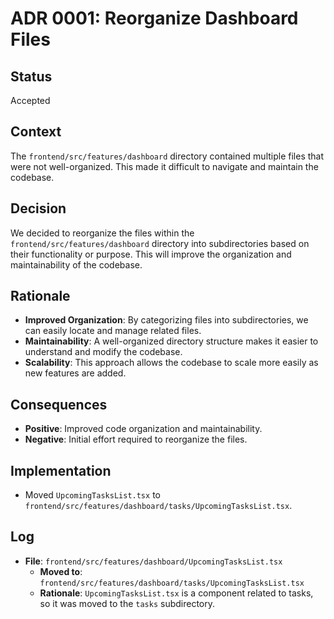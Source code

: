 # ADR 0001: Reorganize Dashboard Files

## Status

Accepted

## Context

The `frontend/src/features/dashboard` directory contained multiple files that were not well-organized. This made it difficult to navigate and maintain the codebase.

## Decision

We decided to reorganize the files within the `frontend/src/features/dashboard` directory into subdirectories based on their functionality or purpose. This will improve the organization and maintainability of the codebase.

## Rationale

- **Improved Organization**: By categorizing files into subdirectories, we can easily locate and manage related files.
- **Maintainability**: A well-organized directory structure makes it easier to understand and modify the codebase.
- **Scalability**: This approach allows the codebase to scale more easily as new features are added.

## Consequences

- **Positive**: Improved code organization and maintainability.
- **Negative**: Initial effort required to reorganize the files.

## Implementation

- Moved `UpcomingTasksList.tsx` to `frontend/src/features/dashboard/tasks/UpcomingTasksList.tsx`.

## Log

- **File**: `frontend/src/features/dashboard/UpcomingTasksList.tsx`
  - **Moved to**: `frontend/src/features/dashboard/tasks/UpcomingTasksList.tsx`
  - **Rationale**: `UpcomingTasksList.tsx` is a component related to tasks, so it was moved to the `tasks` subdirectory.

